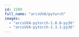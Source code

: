 ```yaml
---
id: 2289
full_name: "arcsUVA/pytorch"
images: 
  - "arcsUVA-pytorch-1.0.0-py36"
  - "arcsUVA-pytorch-1.3.1-py36"
---
```

